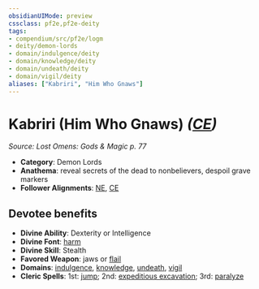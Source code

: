 ```yaml
---
obsidianUIMode: preview
cssclass: pf2e,pf2e-deity
tags:
- compendium/src/pf2e/logm
- deity/demon-lords
- domain/indulgence/deity
- domain/knowledge/deity
- domain/undeath/deity
- domain/vigil/deity
aliases: ["Kabriri", "Him Who Gnaws"]
---
```

# Kabriri (Him Who Gnaws) *([CE](../../../Rules/traits/chaotic-evil-b1.md))*  
*Source: Lost Omens: Gods & Magic p. 77*  

- **Category**: Demon Lords
- **Anathema**: reveal secrets of the dead to nonbelievers, despoil grave markers
- **Follower Alignments**: [NE](../../../Rules/traits/neutral-evil-b1.md), [CE](../../../Rules/traits/chaotic-evil-b1.md)

## Devotee benefits

- **Divine Ability**: Dexterity or Intelligence
- **Divine Font**: [harm](../../spells/harm.md)
- **Divine Skill**: Stealth
- **Favored Weapon**: jaws or [flail](../../equipment/items/flail.md)
- **Domains**: [indulgence](../domains.md#Indulgence), [knowledge](../domains.md#Knowledge), [undeath](../domains.md#Undeath), [vigil](../domains.md#Vigil)
- **Cleric Spells**: 1st: [jump](../../spells/jump.md); 2nd: [expeditious excavation](../../spells/expeditious-excavation-logm.md); 3rd: [paralyze](../../spells/paralyze.md)